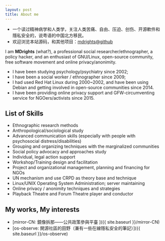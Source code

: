 ```yaml
---
layout: post
title: About me
---
```


- 一个读过精神病学和人类学，关注人类苦痛、自由、压迫、创伤、开源軟件和隱私安全的，说粤语的中国北方移民。
- 欢迎浏览本站源码，和其他项目：[mdrights@github](https://github.com/mdrights)


I am **MDrights** (what?), a professional social researcher/ethnographer, a policy hacker, and an enthusiast of GNU/Linux, open-source community, free software movement and online privacy/anonimity.   

- I have been studying psychology/psychiatry since 2002; 
- I have been a social worker / ethnographer since 2009;
- I had used Red Hat Linux during 2000~2002, and have been using Debian and getting involved in open-source communities since 2014.
- I have been providing online privacy support and GFW-circumventing service for NGOers/activists since 2015.

## List of Skills
- Ethnographic research methods
- Anthropological/sociological study
- Advanced communication skills (especially with people with psychosocial distress/disabilities)
- Grouping and organizing techniques with the marginalized communities
- Social policy advocacy and approaches study
- Individual, legal action support 
- Workshop/Training design and facilitation
- Project and organizational management, planning and financing for NGOs
- UN mechanism and use CRPD as theory base and technique
- Linux/UNIX Operating System Administration; server maintaining 
- Online privacy / anonimity techniques and strategies
- Playback Theatre and Forum Theatre player and conductor

## My works, My interests
- [mirror-CN: 鏡像拆那——公共政策參與平臺 ]({{ site.baseurl }}/mirror-CN)  
- [os-observe: 開源社區的田野（兼有一些在線隱私安全的筆記）]({{ site.baseurl }}/os-observe)
